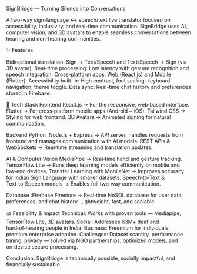 SignBridge — Turning Silence into Conversations

A two-way sign-language ↔ speech/text live translator focused on accessibility, inclusivity, and real-time communication. SignBridge uses AI, computer vision, and 3D avatars to enable seamless conversations between hearing and non-hearing communities.

✨ Features

Bidirectional translation: Sign → Text/Speech and Text/Speech → Sign (via 3D avatar). Real-time processing: Low latency with gesture recognition and speech integration. Cross-platform apps: Web (React.js) and Mobile (Flutter). Accessibility built-in: High contrast, font scaling, keyboard navigation, theme toggle. Data sync: Real-time chat history and preferences stored in Firebase.

🧱 Tech Stack Frontend React.js → For the responsive, web‑based interface. Flutter → For cross‑platform mobile apps (Android + iOS). Tailwind CSS → Styling for web frontend. 3D Avatars → Animated signing for natural communication.

Backend Python ,Node.js + Express → API server, handles requests from frontend and manages communication with AI models. REST APIs & WebSockets → Real‑time streaming and translation updates.

AI & Computer Vision MediaPipe → Real‑time hand and gesture tracking. TensorFlow Lite → Runs deep learning models efficiently on mobile and low‑end devices. Transfer Learning with MobileNet → Improves accuracy for Indian Sign Language with smaller datasets. Speech‑to‑Text & Text‑to‑Speech models → Enables full two‑way communication.

Database :Firebase Firestore → Real‑time NoSQL database for user data, preferences, and chat history. Lightweight, fast, and scalable.

📊 Feasibility & Impact Technical: Works with proven tools — Mediapipe, TensorFlow Lite, 3D avatars. Social: Addresses 63M+ deaf and hard‑of‑hearing people in India. Business: Freemium for individuals, premium enterprise adoption. Challenges: Dataset scarcity, performance tuning, privacy — solved via NGO partnerships, optimized models, and on‑device secure processing.

Conclusion: SignBridge is technically possible, socially impactful, and financially sustainable.
